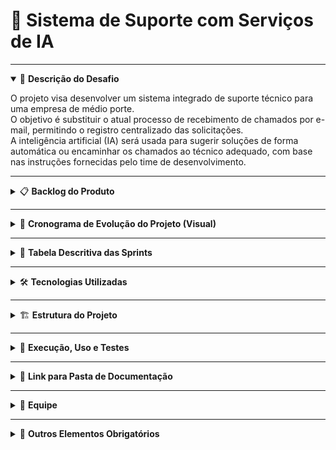 # 📌 Sistema de Suporte com Serviços de IA

---

<details open>
  <summary>🎯 <strong>Descrição do Desafio</strong></summary>

O projeto visa desenvolver um sistema integrado de suporte técnico para uma empresa de médio porte.  
O objetivo é substituir o atual processo de recebimento de chamados por e-mail, permitindo o registro centralizado das solicitações.  
A inteligência artificial (IA) será usada para sugerir soluções de forma automática ou encaminhar os chamados ao técnico adequado, com base nas instruções fornecidas pelo time de desenvolvimento.

</details>

---

<details>
  <summary>📋 <strong>Backlog do Produto</strong></summary>

| ID   | Item do Backlog | Prioridade | Sprint | Status   |
|------|------------------|-------------|---------|-----------|
| RF1  | Implementar sistema de Login | Alta | Sprint 1 | Pendente |
| RF2  | Criar telas distintas para Administrador e Usuário Comum | Alta | Sprint 1 | Pendente |
| RF3  | Funcionalidade para abrir chamado | Alta | Sprint 1 | Pendente |
| RF4  | Permitir edição de chamado | Média | Sprint 2 | Pendente |
| RF5  | Adicionar campo de descrição do chamado | Alta | Sprint 1 | Pendente |
| RF6  | Definir nível de prioridade do chamado | Alta | Sprint 2 | Pendente |
| RF7  | Definir tipo de chamado | Média | Sprint 2 | Pendente |
| RF8  | Indicar setor para o qual o chamado deve ser aberto | Média | Sprint 2 | Pendente |
| RF9  | Notificação para o Técnico receber o chamado | Alta | Sprint 3 | Pendente |
| RF10 | Implementar IA para analisar texto e sugerir solução ao técnico | Alta | Sprint 3 | Pendente |
| RF11 | Técnico finalizar atendimento registrando o procedimento realizado | Alta | Sprint 3 | Pendente |
| RF12 | Sistema armazenar histórico do que foi feito, quando e por quem | Alta | Sprint 4 | Pendente |

</details>

---

<details>
  <summary>📆 <strong>Cronograma de Evolução do Projeto (Visual)</strong></summary>

| Sprint | Período | Documentação |
|--------|----------|--------------|
| Sprint 1 | 15/09 – 01/10 | [📄 Docs Sprint 1](#) |
| Sprint 2 | 02/10 – 18/10 | [📄 Docs Sprint 2](#) |
| Sprint 3 | 19/10 – 03/11 | [📄 Docs Sprint 3](#) |
| Sprint 4 | 04/11 – 20/11 | [📄 Docs Sprint 4](#) |

</details>

---

<details>
  <summary>🧾 <strong>Tabela Descritiva das Sprints</strong></summary>

| Período | Documentação da Sprint | Vídeo no YouTube |
|----------|------------------------|------------------|
| Sprint 1 | [📄 Link Documentação](#) | [🎥 Vídeo Incremento 1](#) |
| Sprint 2 | [📄 Link Documentação](#) | [🎥 Vídeo Incremento 2](#) |
| Sprint 3 | [📄 Link Documentação](#) | [🎥 Vídeo Incremento 3](#) |
| Sprint 4 | [📄 Link Documentação](#) | [🎥 Vídeo Incremento 4](#) |

</details>

---

<details>
  <summary>🛠️ <strong>Tecnologias Utilizadas</strong></summary>

- **Linguagens:** Python, HTML, CSS e JavaScript  
- **Frameworks:** Kivy, ReactJS e React Native  
- **Banco de Dados:** SQL Server  
- **Ferramentas:** GitHub, Trello e Figma  

</details>

---

<details>
  <summary>🏗️ <strong>Estrutura do Projeto</strong></summary>


</details>

---

<details>
  <summary>📖 <strong>Execução, Uso e Testes</strong></summary>

### 🔹 Frontend  
1. Acesse a pasta `/frontend-web`  
2. Execute `npm install`  
3. Inicie com `npm start`  

### 🔹 Backend  
1. Acesse a pasta `/backend`  
2. Instale dependências com `pip install -r requirements.txt`  
3. Rode o servidor com `python app.py`  

### 🔹 Mobile  
1. Acesse `/frontend-mobile`  
2. Execute `npm install`  
3. Inicie com `npx expo start`  

</details>

---

<details>
  <summary>📂 <strong>Link para Pasta de Documentação</strong></summary>

📁 [Acessar Documentação](#)

</details>

---

<details>
  <summary>👥 <strong>Equipe</strong></summary>

| Nome | Papel | GitHub |
|------|--------|--------|
| Lucas de Oliveira Silva | Desenvolvedor Frontend | [GitHub](#) |
| Samuel Jhonata de Lima | Desenvolvedor Backend | [GitHub](#) |
| Gabriel Oliveira dos Santos | Analista de Requisitos | [GitHub](#) |
| João Gabriel Goulart Silva | UX/UI Designer | [GitHub](#) |
| Thiago Almeida Ribeiro | QA / Testes | [GitHub](#) |
| Gabriel Silva Guimarães | DevOps | [GitHub](#) |

</details>

---

<details>
  <summary>📘 <strong>Outros Elementos Obrigatórios</strong></summary>

### 🗂️ Pasta de Documentação
- [Checklist de DoR e DoD](#)
- [DoR e DoD por Sprint](#)
- [Manual do Usuário](#)

</details>
